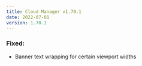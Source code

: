 ```yaml
---
title: Cloud Manager v1.70.1
date: 2022-07-01
version: 1.70.1
---
```


### Fixed:

- Banner text wrapping for certain viewport widths
